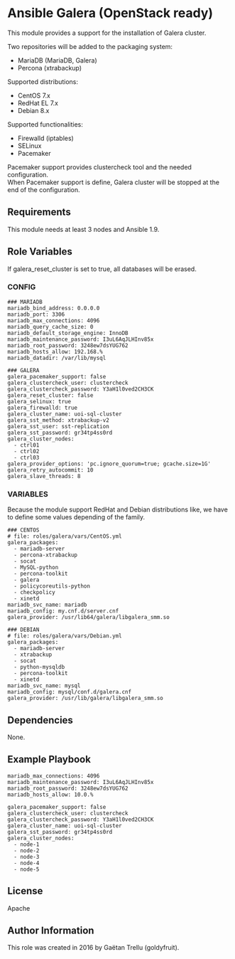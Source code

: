 # Ansible Galera (OpenStack ready)
This module provides a support for the installation of Galera cluster.

Two repositories will be added to the packaging system:
- MariaDB (MariaDB, Galera)
- Percona (xtrabackup)

Supported distributions:
- CentOS 7.x
- RedHat EL 7.x
- Debian 8.x

Supported functionalities:
- Firewalld (iptables)
- SELinux
- Pacemaker

Pacemaker support provides clustercheck tool and the needed configuration.  
When Pacemaker support is define, Galera cluster will be stopped at the end of the configuration.

## Requirements
This module needs at least 3 nodes and Ansible 1.9.

## Role Variables
If galera_reset_cluster is set to true, all databases will be erased.

### CONFIG
```
### MARIADB
mariadb_bind_address: 0.0.0.0
mariadb_port: 3306
mariadb_max_connections: 4096
mariadb_query_cache_size: 0
mariadb_default_storage_engine: InnoDB
mariadb_maintenance_password: I3uL6AqJLHInv85x
mariadb_root_password: 3248ew7dsYUG762
mariadb_hosts_allow: 192.168.%
mariadb_datadir: /var/lib/mysql

### GALERA
galera_pacemaker_support: false
galera_clustercheck_user: clustercheck
galera_clustercheck_password: Y3aH1l0ved2CH3CK
galera_reset_cluster: false
galera_selinux: true
galera_firewalld: true
galera_cluster_name: uoi-sql-cluster
galera_sst_method: xtrabackup-v2
galera_sst_user: sst-replication
galera_sst_password: gr34tp4ss0rd
galera_cluster_nodes:
  - ctrl01
  - ctrl02
  - ctrl03
galera_provider_options: 'pc.ignore_quorum=true; gcache.size=1G'
galera_retry_autocommit: 10
galera_slave_threads: 8
```

### VARIABLES
Because the module support RedHat and Debian distributions like, we have to define some values depending of the family.
```
### CENTOS
# file: roles/galera/vars/CentOS.yml
galera_packages:
  - mariadb-server
  - percona-xtrabackup
  - socat
  - MySQL-python
  - percona-toolkit
  - galera
  - policycoreutils-python
  - checkpolicy
  - xinetd
mariadb_svc_name: mariadb
mariadb_config: my.cnf.d/server.cnf
galera_provider: /usr/lib64/galera/libgalera_smm.so
```
```
### DEBIAN
# file: roles/galera/vars/Debian.yml
galera_packages:
  - mariadb-server
  - xtrabackup
  - socat
  - python-mysqldb
  - percona-toolkit
  - xinetd
mariadb_svc_name: mysql
mariadb_config: mysql/conf.d/galera.cnf
galera_provider: /usr/lib/galera/libgalera_smm.so
```

## Dependencies
None.

## Example Playbook
```
mariadb_max_connections: 4096
mariadb_maintenance_password: I3uL6AqJLHInv85x
mariadb_root_password: 3248ew7dsYUG762
mariadb_hosts_allow: 10.0.%

galera_pacemaker_support: false
galera_clustercheck_user: clustercheck
galera_clustercheck_password: Y3aH1l0ved2CH3CK
galera_cluster_name: uoi-sql-cluster
galera_sst_password: gr34tp4ss0rd
galera_cluster_nodes:
  - node-1
  - node-2
  - node-3
  - node-4
  - node-5
```

## License
Apache

## Author Information
This role was created in 2016 by Gaëtan Trellu (goldyfruit).
